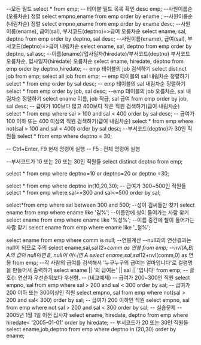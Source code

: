 --모든 필드
select * from emp;
-- 테이블 필드 목록 확인
desc emp;
--사원이름순(오름차순) 정렬
select empno,ename from emp order by ename ;
--사원이름순(내림차순) 정렬
select empno,ename from emp order by ename desc;
--사원이름(ename), 급여(sal), 부서코드(deptno)=>급여 오름차순
select ename, sal, deptno from emp order by deptno, sal desc;
--사원이름(ename), 급여(sal), 부서코드(deptno)=>급여 내림차순
select ename, sal, deptno from emp order by deptno, sal asc;
--이름(ename)/입사일자(hiredate)/부서코드(deptno) 부서코드 오름차순, 입사일자(hiredate) 오름차순
select ename, hiredate, deptno 
from emp 
order by deptno,hiredate;
-- emp 테이블의 job 검색하기
select distinct job from emp;
select all job from emp;
-- emp 테이블의 sal 내림차순 정렬하기
select * from emp order by sal desc;
-- emp 테이블의 sal 내림차순 정렬하기
select * from emp
    order by job, sal desc;
--emp 테이블의 job 오름차순, sal 내림차순 정렬하기
select ename 이름, job 직급, sal 급여 from emp
    order by job, sal desc;
-- 급여가 100보다 많고 400보다 작은 직원 검색하기(급여 내림차순)
select * from emp
where sal > 100 and sal < 400
order by sal desc;
-- 급여가 100 이하 또는 400 이상의 직원 검색하기(급여 내림차순)
select * from emp 
  where not(sal > 100 and sal < 400)
  order by sal desc;
--부서코드(deptno)가 30인 직원들
select * from emp where deptno = 30;

-- Ctrl+Enter, F9 현재 명령어 실행
-- F5 : 전체 명령어 실행

--부서코드가 10 또는 20 또는 30인 직원들
select distinct deptno from emp;

select * from emp 
where deptno=10 or deptno=20 or deptno =30;

select * from emp 
where deptno in(10,20,30);
-- 급여가 300~500인 직원들
select * from emp
where sal>=300 and sal<=500
order by sal;

select*from emp
    where sal between 300 and 500;
--성이 김씨들만 찾기
select ename from emp
    where ename like '김%';
--이름안에 성이 들어가는 사람 찾기
select ename from emp 
    where ename like '%성%';
--이름 중간에 철이 들어가는 사람 찾기
select ename from emp
    where ename like '_철%';

select ename from emp 
    where comm is null;
--연봉계산
--null과의 연산결과는 null이 되므로 주의
select ename,sal,sal*12+comm as 연봉 from emp;
--nvl(A,B) A의 값이 null이면 B, null이 아니면 A
select ename,sal,sal*12+nvl(comm,0) as 연봉 from emp;
--각 사람의 급여를 검색해서 '누구누구의 급여는 얼마입니다'로 컬럼명을 만들어서 출력하기
select ename || '의 급여는' || sal || '입니다' from emp;
-- 괄호(): 연산자 우선순위보다 우선함.
-- (비교예제)
-- 급여가 200~300인 직원
select empno, sal from emp
where sal > 200 and sal < 300 order by sal;
-- 급여가 200 이하 또는 300이상인 직원
select empno, sal from emp
    where not(sal > 200 and sal< 300)
    order by sal;
-- 급여가 200 이하인 직원
select empno, sal from emp
    where not sal > 200 and sal < 300
    order by sal;
-- 실습문제
-- 2005년 1월 1일 이전 입사자
select ename, hiredate, deptno from emp
    where hiredate< '2005-01-01'
    order by hiredate;
-- 부서코드가 20 또는 30인 직원들
select ename,job,deptno
from emp
where deptno in (20,30)
order by ename;

